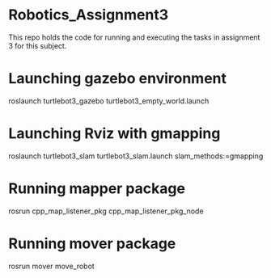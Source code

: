 # Robotics_Assignment3
This repo holds the code for running and executing the tasks in assignment 3 for this subject. 

# Launching gazebo environment
roslaunch turtlebot3_gazebo turtlebot3_empty_world.launch

# Launching Rviz with gmapping
roslaunch turtlebot3_slam turtlebot3_slam.launch slam_methods:=gmapping

# Running mapper package 
rosrun cpp_map_listener_pkg cpp_map_listener_pkg_node

# Running mover package
rosrun mover move_robot
